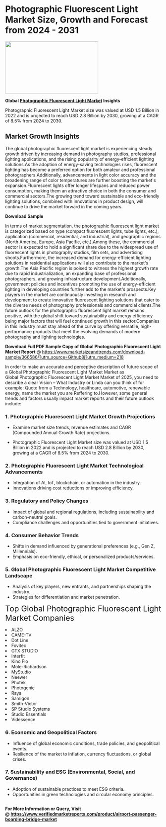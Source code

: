 <H1>Photographic Fluorescent Light Market Size, Growth and Forecast from 2024 - 2031</H1><img class="aligncenter size-medium wp-image-584254" src="https://thirdeyenews.in/wp-content/uploads/2024/09/Global-Market-Research-300x168.jpeg" alt="" width="300" height="168" /><p><strong>Global&nbsp;<a href="https://www.marketsizeandtrends.com/download-sample/366586/?utm_source=Github8j?utm_medium=218">Photographic Fluorescent Light Market</a> Insights</strong></p><p>Photographic Fluorescent Light Market size was valued at USD 1.5 Billion in 2022 and is projected to reach USD 2.8 Billion by 2030, growing at a CAGR of 8.5% from 2024 to 2030.</p><p><h2>Market Growth Insights</h2> <p>The global photographic fluorescent light market is experiencing steady growth driven by increasing demand in photography studios, professional lighting applications, and the rising popularity of energy-efficient lighting solutions.As the adoption of energy-saving technologies rises, fluorescent lighting has become a preferred option for both amateur and professional photographers.Additionally, advancements in light color accuracy and the broadening range of color temperatures are further boosting the market's expansion.Fluorescent lights offer longer lifespans and reduced power consumption, making them an attractive choice in both the consumer and commercial sectors.The growing trend toward sustainable and eco-friendly lighting solutions, combined with innovations in product design, will continue to drive the market forward in the coming years.</p> <p><strong>Download Sample</strong></p> <p>In terms of market segmentation, the photographic fluorescent light market is categorized based on type (compact fluorescent lights, tube lights, etc.), application (commercial, residential, and industrial), and geographic regions (North America, Europe, Asia Pacific, etc.).Among these, the commercial sector is expected to hold a significant share due to the widespread use of fluorescent lights in photography studios, film sets, and advertising shoots.Furthermore, the increased demand for energy-efficient lighting solutions in residential applications will also contribute to the market's growth.The Asia Pacific region is poised to witness the highest growth rate due to rapid industrialization, an expanding base of professional photographers, and growing infrastructure development.Additionally, government policies and incentives promoting the use of energy-efficient lighting in developing countries further add to the market's prospects.Key players in the market are continuously investing in research and development to create innovative fluorescent lighting solutions that cater to the diverse needs of photography professionals and commercial clients.The future outlook for the photographic fluorescent light market remains positive, with the global shift toward sustainability and energy efficiency being major factors that will fuel continued growth in this sector.Companies in this industry must stay ahead of the curve by offering versatile, high-performance products that meet the evolving demands of modern photography and lighting technologies.</p> <p><span class=""><strong>Download Full PDF Sample Copy of Global Photographic Fluorescent Light Market Report</strong> @ <a href="https://www.marketsizeandtrends.com/download-sample/366586/?utm_source=Github8j?utm_medium=218" target="_blank">https://www.marketsizeandtrends.com/download-sample/366586/?utm_source=Github8j?utm_medium=218</a></span></p><p>In order to make an accurate and perceptive description of future scope of a Global&nbsp;Photographic Fluorescent Light Market Market as Global&nbsp;Photographic Fluorescent Light Market Market of 2025, you need to describe a clear Vision &ndash; What Industry or Linda can you think of for example: Quote from a Technology, healthcare, automotive, renewable energy, name the market you are Reffering to.However, some general trends and factors usually impact market reports and their future outlook include:</p><h3>1.&nbsp;<strong>Photographic Fluorescent Light Market Growth Projections</strong></h3><ul><li>Examine market size trends, revenue estimates and CAGR (Compounded Annual Growth Rate) projections.</li><li><p>Photographic Fluorescent Light Market size was valued at USD 1.5 Billion in 2022 and is projected to reach USD 2.8 Billion by 2030, growing at a CAGR of 8.5% from 2024 to 2030.</p></li></ul><h3>2.&nbsp;<strong>Photographic Fluorescent Light Market Technological Advancements</strong></h3><ul><li>Integration of AI, IoT, blockchain, or automation in the industry.</li><li>Innovations driving cost reductions or improving efficiency.</li></ul><h3>3.&nbsp;<strong>Regulatory and Policy Changes</strong></h3><ul><li>Impact of global and regional regulations, including sustainability and carbon-neutral goals.</li><li>Compliance challenges and opportunities tied to government initiatives.</li></ul><h3>4.&nbsp;<strong>Consumer Behavior Trends</strong></h3><ul><li>Shifts in demand influenced by generational preferences (e.g., Gen Z, Millennials).</li><li>Emphasis on eco-friendly, ethical, or personalized products/services.</li></ul><h3>5.&nbsp;<strong>Global Photographic Fluorescent Light Market Competitive Landscape</strong></h3><ul><li>Analysis of key players, new entrants, and partnerships shaping the industry.</li><li>Strategies for differentiation and market penetration.</li></ul><p data-pm-slice="1 1 []"><span style="color: inherit; font-family: inherit; font-size: 25px;">Top Global Photographic Fluorescent Light Market Companies</span></p><div class="" data-test-id=""><p><li>ALZO</li><li> CAME-TV</li><li> Dot Line</li><li> Fovitec</li><li> GTX STUDIO</li><li> Interfit</li><li> Kino Flo</li><li> Mole-Richardson</li><li> MyStudio</li><li> Neewer</li><li> Photek</li><li> Photogenic</li><li> Raya</li><li> Samigon</li><li> Smith-Victor</li><li> SP Studio Systems</li><li> Studio Essentials</li><li> Videssence</li></p></div><h3>6.&nbsp;<strong>Economic and Geopolitical Factors</strong></h3><ul><li>Influence of global economic conditions, trade policies, and geopolitical events.</li><li>Resilience of the market to inflation, currency fluctuations, or global crises.</li></ul><h3>7.&nbsp;<strong>Sustainability and ESG (Environmental, Social, and Governance)</strong></h3><ul><li>Adoption of sustainable practices to meet ESG criteria.</li><li>Opportunities in green technologies and circular economy principles.</li></ul><h2><strong style="font-size: 14px;">For More Information or Query, Visit @&nbsp;</strong><a style="background-color: #ffffff; font-size: 14px;" href="https://www.marketsizeandtrends.com/report/photographic-fluorescent-light-market/" target="_blank">https://www.verifiedmarketreports.com/product/airport-passenger-boarding-bridge-market</a></h2>
